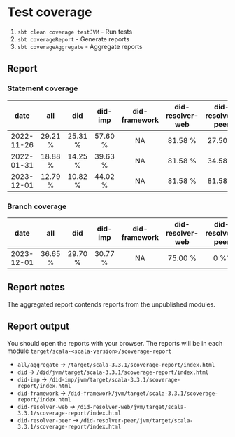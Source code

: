 # Test coverage

1. `sbt clean coverage testJVM` - Run tests
2. `sbt coverageReport` - Generate reports
3. `sbt coverageAggregate` - Aggregate reports

## Report 

### Statement coverage
|    date    |   all   |   did    | did-imp | did-framework | did-resolver-web | did-resolver-peer | uniresolver | multiformats |
|:----------:|:-------:|:--------:|:-------:|:-------------:|:----------------:|:-----------------:|:-----------:|:------------:|
| 2022-11-26 | 29.21 % | 25.31 %  | 57.60 % |      NA       |     81.58 %      |      27.50 %      |     NA      |      NA      |
| 2022-01-31 | 18.88 % | 14.25 %  | 39.63 % |      NA       |     81.58 %      |      34.58 %      |     NA      |   85.77 %    |
| 2023-12-01 | 12.79 % | 10.82  % | 44.02 % |      NA       |     81.58 %      |      81.58 %      |    12.33    |   85.77 %    |

### Branch coverage

|    date    |   all   |   did   | did-imp | did-framework | did-resolver-web | did-resolver-peer | uniresolver | multiformats |
|:----------:|:-------:|:-------:|:-------:|:-------------:|:----------------:|:-----------------:|:-----------:|:------------:|
| 2023-12-01 | 36.65 % | 29.70 % | 30.77 % |      NA       |     75.00 %      |       0 %?        |  100.00 %   |   81.82 %    |

## Report notes

The aggregated report contends reports from the unpublished modules.

## Report output

You should open the reports with your browser. The reports will be in each module `target/scala-<scala-version>/scoverage-report`
- `all/aggregate` -> `/target/scala-3.3.1/scoverage-report/index.html`
- `did` -> `/did/jvm/target/scala-3.3.1/scoverage-report/index.html`
- `did-imp` -> `/did-imp/jvm/target/scala-3.3.1/scoverage-report/index.html`
- `did-framework` -> `/did-framework/jvm/target/scala-3.3.1/scoverage-report/index.html`
- `did-resolver-web` -> `/did-resolver-web/jvm/target/scala-3.3.1/scoverage-report/index.html`
- `did-resolver-peer` -> `/did-resolver-peer/jvm/target/scala-3.3.1/scoverage-report/index.html`